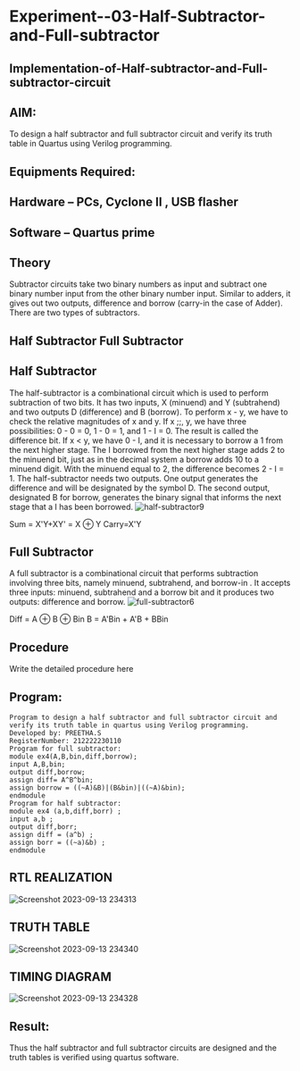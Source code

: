 # Experiment--03-Half-Subtractor-and-Full-subtractor
## Implementation-of-Half-subtractor-and-Full-subtractor-circuit
## AIM:
To design a half subtractor and full subtractor circuit and verify its truth table in Quartus using Verilog programming.

## Equipments Required:
## Hardware – PCs, Cyclone II , USB flasher
## Software – Quartus prime
## Theory
Subtractor circuits take two binary numbers as input and subtract one binary number input from the other binary number input. Similar to adders, it gives out two outputs, difference and borrow (carry-in the case of Adder). There are two types of subtractors.

## Half Subtractor Full Subtractor
## Half Subtractor
The half-subtractor is a combinational circuit which is used to perform subtraction of two bits. It has two inputs, X (minuend) and Y (subtrahend) and two outputs D (difference) and B (borrow). To perform x - y, we have to check the relative magnitudes of x and y. If x ;;, y, we have three possibilities: 0 - 0 = 0, 1 - 0 = 1, and 1 - I = 0. The result is called the difference bit. If x < y, we have 0 - I, and it is necessary to borrow a 1 from the next higher stage. The I borrowed from the next higher stage adds 2 to the minuend bit, just as in the decimal system a borrow adds 10 to a minuend digit. With the minuend equal to 2, the difference becomes 2 - I = 1. The half-subtractor needs two outputs. One output generates the difference and will be designated by the symbol D. The second output, designated B for borrow, generates the binary signal that informs the next stage that a I has been borrowed.
![half-subtractor9](https://user-images.githubusercontent.com/36288975/166112538-58c3bc7c-ee5d-4e6a-ac8d-8e8328efe27a.png)


Sum = X'Y+XY' = X ⊕ Y
Carry=X'Y

## Full Subtractor
A full subtractor is a combinational circuit that performs subtraction involving three bits, namely minuend, subtrahend, and borrow-in . It accepts three inputs: minuend, subtrahend and a borrow bit and it produces two outputs: difference and borrow. 
![full-subtractor6](https://user-images.githubusercontent.com/36288975/166112541-24c68359-3de8-4674-ae22-8272ffc385ed.png)


Diff = A ⊕ B ⊕ Bin B = A'Bin + A'B + BBin

## Procedure



Write the detailed procedure here 


## Program:
```
Program to design a half subtractor and full subtractor circuit and verify its truth table in quartus using Verilog programming.
Developed by: PREETHA.S
RegisterNumber: 212222230110
Program for full subtractor:
module ex4(A,B,bin,diff,borrow);
input A,B,bin;
output diff,borrow;
assign diff= A^B^bin;
assign borrow = ((~A)&B)|(B&bin)|((~A)&bin);
endmodule
Program for half subtractor:
module ex4 (a,b,diff,borr) ;
input a,b ;
output diff,borr;
assign diff = (a^b) ;
assign borr = ((~a)&b) ;
endmodule
```

## RTL REALIZATION
![Screenshot 2023-09-13 234313](https://github.com/Preetha-Senthamilan/Experiment--03-Half-Subtractor-and-Full-subtractor/assets/119390282/da27b0dc-82cd-41ca-8e41-6fe378f0cf65)


##  TRUTH TABLE
![Screenshot 2023-09-13 234340](https://github.com/Preetha-Senthamilan/Experiment--03-Half-Subtractor-and-Full-subtractor/assets/119390282/08cb87ac-83b4-4198-baf5-29596c810536)


## TIMING DIAGRAM
![Screenshot 2023-09-13 234328](https://github.com/Preetha-Senthamilan/Experiment--03-Half-Subtractor-and-Full-subtractor/assets/119390282/940cb72a-6e90-45d9-a2b3-e30babebe645)

## Result:
Thus the half subtractor and full subtractor circuits are designed and the truth tables is verified using quartus software.
